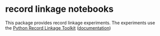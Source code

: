 # record linkage notebooks

This package provides record linkage experiments. The experiments use the [Python Record Linkage Toolkit](https://github.com/J535D165/recordlinkage) ([documentation](https://github.com/J535D165/recordlinkage))
